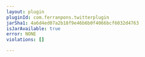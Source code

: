 ```yaml
---
layout: plugin
pluginId: com.ferranpons.twitterplugin
jarSha1: 4a6d4ed07a2b18f9e46b6b0f4066bcf6032d4763
isJarAvailable: true
error: NONE
violations: []

---
```

